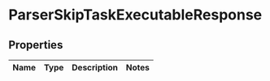 # ParserSkipTaskExecutableResponse

## Properties
Name | Type | Description | Notes
------------ | ------------- | ------------- | -------------

